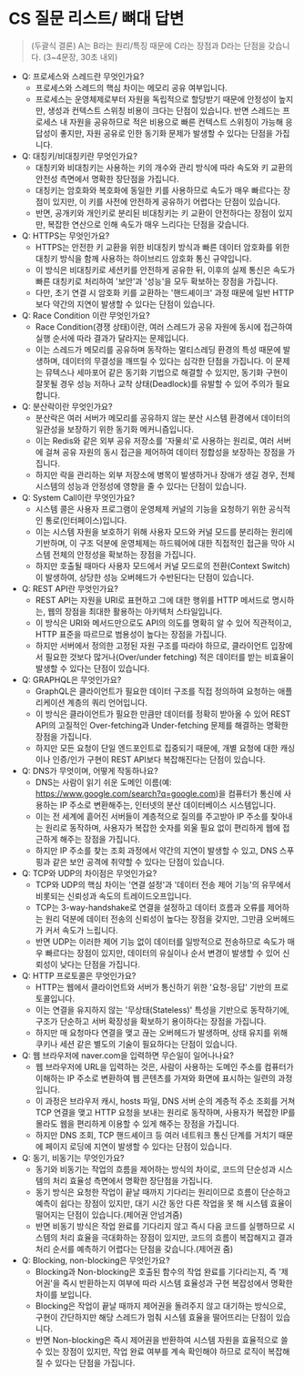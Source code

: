 # CS 질문 리스트/ 뼈대 답변

> (두괄식 결론) A는 B라는 원리/특징 때문에 C라는 장점과 D라는 단점을 갖습니다. (3~4문장, 30초 내외)

- Q: 프로세스와 스레드란 무엇인가요?
  - 프로세스와 스레드의 핵심 차이는 메모리 공유 여부입니다.
  - 프로세스는 운영체제로부터 자원을 독립적으로 할당받기 때문에 안정성이 높지만, 생성과 컨텍스트 스위칭 비용이 크다는 단점이 있습니다. 반면 스레드는 프로세스 내 자원을 공유하므로 적은 비용으로 빠른 컨텍스트 스위칭이 가능해 응답성이 좋지만, 자원 공유로 인한 동기화 문제가 발생할 수 있다는 단점을 가집니다.
- Q: 대칭키/비대칭키란 무엇인가요?
  - 대칭키와 비대칭키는 사용하는 키의 개수와 관리 방식에 따라 속도와 키 교환의 안전성 측면에서 명확한 장단점을 가집니다. 
  - 대칭키는 암호화와 복호화에 동일한 키를 사용하므로 속도가 매우 빠르다는 장점이 있지만, 이 키를 사전에 안전하게 공유하기 어렵다는 단점이 있습니다. 
  - 반면, 공개키와 개인키로 분리된 비대칭키는 키 교환이 안전하다는 장점이 있지만, 복잡한 연산으로 인해 속도가 매우 느리다는 단점을 갖습니다.
- Q: HTTPS는 무엇인가요?
  -  HTTPS는 안전한 키 교환을 위한 비대칭키 방식과 빠른 데이터 암호화를 위한 대칭키 방식을 함께 사용하는 하이브리드 암호화 통신 규약입니다. 
  -  이 방식은 비대칭키로 세션키를 안전하게 공유한 뒤, 이후의 실제 통신은 속도가 빠른 대칭키로 처리하여 '보안'과 '성능'을 모두 확보하는 장점을 가집니다. 
  -  다만, 초기 연결 시 암호화 키를 교환하는 '핸드셰이크' 과정 때문에 일반 HTTP보다 약간의 지연이 발생할 수 있다는 단점이 있습니다.
- Q: Race Condition 이란 무엇인가요?
  - Race Condition(경쟁 상태)이란, 여러 스레드가 공유 자원에 동시에 접근하여 실행 순서에 따라 결과가 달라지는 문제입니다. 
  - 이는 스레드가 메모리를 공유하며 동작하는 멀티스레딩 환경의 특성 때문에 발생하며, 데이터의 무결성을 깨뜨릴 수 있다는 심각한 단점을 가집니다. 이 문제는 뮤텍스나 세마포어 같은 동기화 기법으로 해결할 수 있지만, 동기화 구현이 잘못될 경우 성능 저하나 교착 상태(Deadlock)를 유발할 수 있어 주의가 필요합니다.
- Q: 분산락이란 무엇인가요?
  - 분산락은 여러 서버가 메모리를 공유하지 않는 분산 시스템 환경에서 데이터의 일관성을 보장하기 위한 동기화 메커니즘입니다. 
  - 이는 Redis와 같은 외부 공유 저장소를 '자물쇠'로 사용하는 원리로, 여러 서버에 걸쳐 공유 자원의 동시 접근을 제어하여 데이터 정합성을 보장하는 장점을 가집니다. 
  - 하지만 락을 관리하는 외부 저장소에 병목이 발생하거나 장애가 생길 경우, 전체 시스템의 성능과 안정성에 영향을 줄 수 있다는 단점이 있습니다.
- Q: System Call이란 무엇인가요?
  - 시스템 콜은 사용자 프로그램이 운영체제 커널의 기능을 요청하기 위한 공식적인 통로(인터페이스)입니다. 
  - 이는 시스템 자원을 보호하기 위해 사용자 모드와 커널 모드를 분리하는 원리에 기반하며, 이 구조 덕분에 운영체제는 하드웨어에 대한 직접적인 접근을 막아 시스템 전체의 안정성을 확보하는 장점을 가집니다. 
  - 하지만 호출될 때마다 사용자 모드에서 커널 모드로의 전환(Context Switch)이 발생하여, 상당한 성능 오버헤드가 수반된다는 단점이 있습니다.
- Q: REST API란 무엇인가요?
  - REST API는 자원을 URI로 표현하고 그에 대한 행위를 HTTP 메서드로 명시하는, 웹의 장점을 최대한 활용하는 아키텍처 스타일입니다. 
  - 이 방식은 URI와 메서드만으로도 API의 의도를 명확히 알 수 있어 직관적이고, HTTP 표준을 따르므로 범용성이 높다는 장점을 가집니다. 
  - 하지만 서버에서 정의한 고정된 자원 구조를 따라야 하므로, 클라이언트 입장에서 필요한 것보다 많거나(Over/under fetching) 적은 데이터를 받는 비효율이 발생할 수 있다는 단점이 있습니다.
- Q: GRAPHQL은 무엇인가요?
  - GraphQL은 클라이언트가 필요한 데이터 구조를 직접 정의하여 요청하는 애플리케이션 계층의 쿼리 언어입니다. 
  - 이 방식은 클라이언트가 필요한 만큼만 데이터를 정확히 받아올 수 있어 REST API의 고질적인 Over-fetching과 Under-fetching 문제를 해결하는 명확한 장점을 가집니다. 
  - 하지만 모든 요청이 단일 엔드포인트로 집중되기 때문에, 개별 요청에 대한 캐싱이나 인증/인가 구현이 REST API보다 복잡해진다는 단점이 있습니다.
- Q: DNS가 무엇이며, 어떻게 작동하나요?
  - DNS는 사람이 읽기 쉬운 도메인 이름(예: https://www.google.com/search?q=google.com)을 컴퓨터가 통신에 사용하는 IP 주소로 변환해주는, 인터넷의 분산 데이터베이스 시스템입니다. 
  - 이는 전 세계에 흩어진 서버들이 계층적으로 질의를 주고받아 IP 주소를 찾아내는 원리로 동작하며, 사용자가 복잡한 숫자를 외울 필요 없이 편리하게 웹에 접근하게 해주는 장점을 가집니다. 
  - 하지만 IP 주소를 찾는 조회 과정에서 약간의 지연이 발생할 수 있고, DNS 스푸핑과 같은 보안 공격에 취약할 수 있다는 단점이 있습니다.
- Q: TCP와 UDP의 차이점은 무엇인가요?
  - TCP와 UDP의 핵심 차이는 '연결 설정'과 '데이터 전송 제어 기능'의 유무에서 비롯되는 신뢰성과 속도의 트레이드오프입니다. 
  - TCP는 3-way-handshake로 연결을 설정하고 데이터 흐름과 오류를 제어하는 원리 덕분에 데이터 전송의 신뢰성이 높다는 장점을 갖지만, 그만큼 오버헤드가 커서 속도가 느립니다. 
  - 반면 UDP는 이러한 제어 기능 없이 데이터를 일방적으로 전송하므로 속도가 매우 빠르다는 장점이 있지만, 데이터의 유실이나 순서 변경이 발생할 수 있어 신뢰성이 낮다는 단점을 가집니다.
- Q: HTTP 프로토콜은 무엇인가요?
  - HTTP는 웹에서 클라이언트와 서버가 통신하기 위한 '요청-응답' 기반의 프로토콜입니다. 
  - 이는 연결을 유지하지 않는 '무상태(Stateless)' 특성을 기반으로 동작하기에, 구조가 단순하고 서버 확장성을 확보하기 용이하다는 장점을 가집니다. 
  - 하지만 매 요청마다 연결을 맺고 끊는 오버헤드가 발생하며, 상태 유지를 위해 쿠키나 세션 같은 별도의 기술이 필요하다는 단점이 있습니다.
- Q: 웹 브라우저에 naver.com을 입력하면 무슨일이 일어나나요?
  - 웹 브라우저에 URL을 입력하는 것은, 사람이 사용하는 도메인 주소를 컴퓨터가 이해하는 IP 주소로 변환하여 웹 콘텐츠를 가져와 화면에 표시하는 일련의 과정입니다. 
  - 이 과정은 브라우저 캐시, hosts 파일, DNS 서버 순의 계층적 주소 조회를 거쳐 TCP 연결을 맺고 HTTP 요청을 보내는 원리로 동작하며, 사용자가 복잡한 IP를 몰라도 웹을 편리하게 이용할 수 있게 해주는 장점을 가집니다. 
  - 하지만 DNS 조회, TCP 핸드셰이크 등 여러 네트워크 통신 단계를 거치기 때문에 페이지 로딩에 지연이 발생할 수 있다는 단점이 있습니다.
- Q: 동기, 비동기는 무엇인가요?
  - 동기와 비동기는 작업의 흐름을 제어하는 방식의 차이로, 코드의 단순성과 시스템의 처리 효율성 측면에서 명확한 장단점을 가집니다. 
  - 동기 방식은 요청한 작업이 끝날 때까지 기다리는 원리이므로 흐름이 단순하고 예측이 쉽다는 장점이 있지만, 대기 시간 동안 다른 작업을 못 해 시스템 효율이 떨어지는 단점이 있습니다.(제어권 안넘겨줌) 
  - 반면 비동기 방식은 작업 완료를 기다리지 않고 즉시 다음 코드를 실행하므로 시스템의 처리 효율을 극대화하는 장점이 있지만, 코드의 흐름이 복잡해지고 결과 처리 순서를 예측하기 어렵다는 단점을 갖습니다.(제어권 줌)
- Q: Blocking, non-blocking은 무엇인가요?
  - Blocking과 Non-blocking은 호출된 함수의 작업 완료를 기다리는지, 즉 '제어권'을 즉시 반환하는지 여부에 따라 시스템 효율성과 구현 복잡성에서 명확한 차이를 보입니다. 
  - Blocking은 작업이 끝날 때까지 제어권을 돌려주지 않고 대기하는 방식으로, 구현이 간단하지만 해당 스레드가 멈춰 시스템 효율을 떨어뜨리는 단점이 있습니다. 
  - 반면 Non-blocking은 즉시 제어권을 반환하여 시스템 자원을 효율적으로 쓸 수 있는 장점이 있지만, 작업 완료 여부를 계속 확인해야 하므로 로직이 복잡해질 수 있다는 단점을 가집니다.
